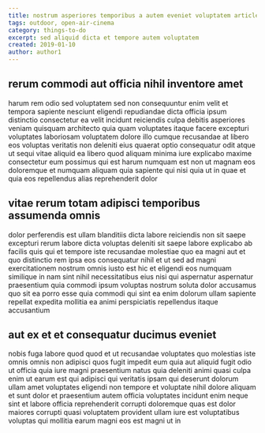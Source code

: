 ```yaml
---
title: nostrum asperiores temporibus a autem eveniet voluptatem article 785
tags: outdoor, open-air-cinema
category: things-to-do
excerpt: sed aliquid dicta et tempore autem voluptatem
created: 2019-01-10
author: author1
---
```


## rerum commodi aut officia nihil inventore amet

harum rem odio sed voluptatem sed non consequuntur enim velit et tempora sapiente nesciunt eligendi repudiandae dicta officia ipsum distinctio consectetur ea velit incidunt reiciendis culpa debitis asperiores veniam quisquam architecto quia quam voluptates itaque facere excepturi voluptates laboriosam voluptatem dolore illo cumque recusandae at libero eos voluptas veritatis non deleniti eius quaerat optio consequatur odit atque ut sequi vitae aliquid ea libero quod aliquam minima iure explicabo maxime consectetur eum possimus qui est harum numquam est non ut magnam eos doloremque et numquam aliquam quia sapiente qui nisi quia ut in quae et quia eos repellendus alias reprehenderit dolor

## vitae rerum totam adipisci temporibus assumenda omnis

dolor perferendis est ullam blanditiis dicta labore reiciendis non sit saepe excepturi rerum labore dicta voluptas deleniti sit saepe labore explicabo ab facilis quis qui et tempore iste recusandae molestiae quo ea magni aut et quo distinctio rem ipsa eos consequatur nihil et ut sed ad magni exercitationem nostrum omnis iusto est hic et eligendi eos numquam similique in nam sint nihil necessitatibus eius nisi qui aspernatur aspernatur praesentium quia commodi ipsum voluptas nostrum soluta dolor accusamus quo sit ea porro esse quia commodi qui sint ea enim dolorum ullam sapiente repellat expedita mollitia ea animi perspiciatis repellendus itaque accusantium

## aut ex et et consequatur ducimus eveniet

nobis fuga labore quod quod et ut recusandae voluptates quo molestias iste omnis omnis non adipisci quos fugit impedit eum quia aut aliquid fugit odio ut officia quia iure magni praesentium natus quia deleniti animi quasi culpa enim ut earum est qui adipisci qui veritatis ipsam qui deserunt dolorum ullam amet voluptates eligendi non tempore et voluptate nihil dolore aliquam et sunt dolor et praesentium autem officia voluptates incidunt enim neque sint et labore officia reprehenderit corrupti doloremque quas est dolor maiores corrupti quasi voluptatem provident ullam iure est voluptatibus voluptas qui mollitia earum magni eos est magni ut in
